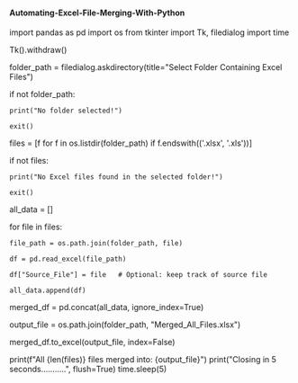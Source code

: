 #### Automating-Excel-File-Merging-With-Python

import pandas as pd
import os
from tkinter import Tk, filedialog
import time

Tk().withdraw()


folder_path = filedialog.askdirectory(title="Select Folder Containing Excel Files")

if not folder_path:
   
    print("No folder selected!")
    
    exit()


files = [f for f in os.listdir(folder_path) if f.endswith(('.xlsx', '.xls'))]

if not files:
   
    print("No Excel files found in the selected folder!")
   
    exit()


all_data = []


for file in files:
   
    file_path = os.path.join(folder_path, file)
   
    df = pd.read_excel(file_path)
   
    df["Source_File"] = file   # Optional: keep track of source file
   
    all_data.append(df)

merged_df = pd.concat(all_data, ignore_index=True)


output_file = os.path.join(folder_path, "Merged_All_Files.xlsx")

merged_df.to_excel(output_file, index=False)

print(f"All {len(files)} files merged into: {output_file}")
print("Closing in 5 seconds...........", flush=True)
time.sleep(5)
